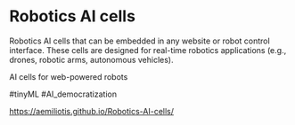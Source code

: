 # Robotics AI cells
Robotics AI cells that can be embedded in any website or robot control interface. These cells are designed for real-time robotics applications (e.g., drones, robotic arms, autonomous vehicles).

AI cells for web-powered robots  

#tinyML
#AI_democratization 

https://aemiliotis.github.io/Robotics-AI-cells/
